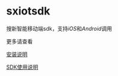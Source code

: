 # sxiotsdk

搜新智能移动端sdk，支持*iOS*和*Android*调用

更多请查看

[安装说明](https://github.com/souxinzn/sxiotsdk/wiki/%E5%AE%89%E8%A3%85%E8%AF%B4%E6%98%8E)

[SDK使用说明](https://github.com/souxinzn/sxiotsdk/wiki/SDK%E4%BD%BF%E7%94%A8%E8%AF%B4%E6%98%8E)
